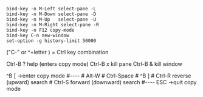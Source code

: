 ```
bind-key -n M-Left select-pane -L
bind-key -n M-Down select-pane -D
bind-key -n M-Up   select-pane -U
bind-key -n M-Right select-pane -R
bind-key -n F12 copy-mode
bind-key C-n new-window
set-option -g history-limit 50000
```
("C-" or ^+letter ) = Ctrl key combination
 
Ctrl-B ?            help (enters copy mode)
Ctrl-B x            kill pane
Ctrl-B &            kill window

^B [  ->enter copy mode
        #----
        #       Alt-W
        #       Ctrl-Space
        #       ^B ]
        #       Ctrl-R reverse (upward) search
        #       Ctrl-S forward (downward) search
        #----
ESC   ->quit copy mode

```
